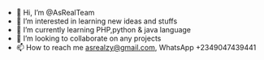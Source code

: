 - 👋 Hi, I’m @AsRealTeam
- 👀 I’m interested in learning new ideas and stuffs
- 🌱 I’m currently learning PHP,python & java language
- 💞️ I’m looking to collaborate on any projects
- 📫 How to reach me asrealzy@gmail.com, WhatsApp +2349047439441

<!---
AsRealTeam/AsRealTeam is a ✨ special ✨ repository because its `README.md` (this file) appears on your GitHub profile.
You can click the Preview link to take a look at your changes.
--->
